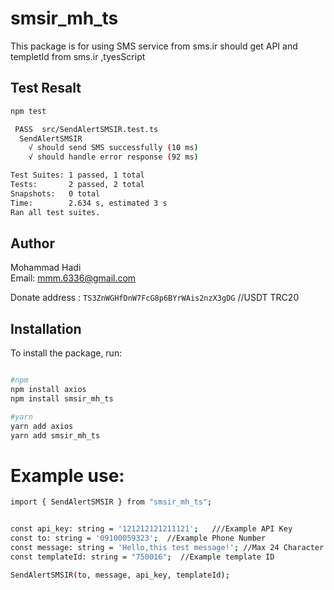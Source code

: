 # smsir_mh_ts

This package is for using SMS service from sms.ir should get API and templetId from sms.ir ,tyesScript

## Test Resalt

```bash
npm test

 PASS  src/SendAlertSMSIR.test.ts
  SendAlertSMSIR
    √ should send SMS successfully (10 ms)
    √ should handle error response (92 ms)

Test Suites: 1 passed, 1 total
Tests:       2 passed, 2 total
Snapshots:   0 total
Time:        2.634 s, estimated 3 s
Ran all test suites.

```

## Author

Mohammad Hadi  
Email: mmm.6336@gmail.com

Donate address : `TS3ZnWGHfDnW7FcG8p6BYrWAis2nzX3gDG` //USDT TRC20

## Installation

To install the package, run:

```bash

#npm
npm install axios
npm install smsir_mh_ts
```

```bash
#yarn
yarn add axios
yarn add smsir_mh_ts
```

# Example use:

```bash
import { SendAlertSMSIR } from "smsir_mh_ts";


const api_key: string = '121212121211121';   ///Example API Key
const to: string = '09100059323';  //Example Phone Number
const message: string = 'Hello,this test message!'; //Max 24 Character Length
const templateId: string = "750016";  //Example template ID

SendAlertSMSIR(to, message, api_key, templateId);
```
